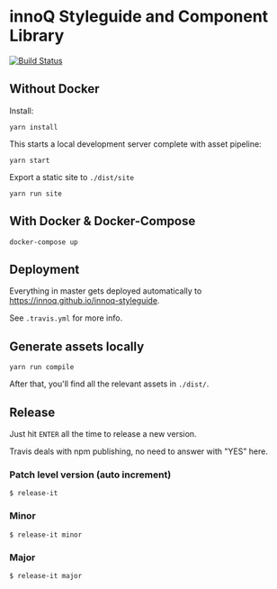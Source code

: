 # innoQ Styleguide and Component Library

[![Build Status](https://travis-ci.org/innoq/innoq-styleguide.svg?branch=master)](https://travis-ci.org/innoq/innoq-styleguide)

## Without Docker

Install:

    yarn install

This starts a local development server complete with asset pipeline:

    yarn start

Export a static site to `./dist/site`

    yarn run site

## With Docker & Docker-Compose

    docker-compose up

## Deployment

Everything in master gets deployed automatically to
https://innoq.github.io/innoq-styleguide.

See `.travis.yml` for more info.

## Generate assets locally

    yarn run compile

After that, you'll find all the relevant assets in `./dist/`.

## Release

Just hit `ENTER` all the time to release a new version.

Travis deals with npm publishing, no need to answer
with "YES" here.

### Patch level version (auto increment)

    $ release-it

### Minor

    $ release-it minor

### Major

    $ release-it major
